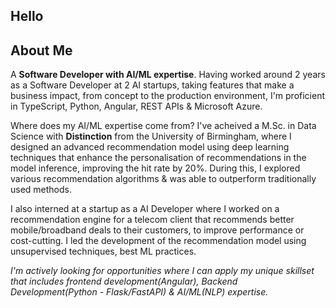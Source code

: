 ## Hello

## About Me

A **Software Developer with AI/ML expertise**. Having worked around 2 years as a Software Developer at 2 AI startups, taking features that make a business impact, from concept to the production environment, I'm proficient in TypeScript, Python, Angular, REST APIs & Microsoft Azure. 

Where does my AI/ML expertise come from? 
I've acheived a M.Sc. in Data Science with **Distinction** from the University of Birmingham, where I designed an advanced recommendation model using deep learning techniques that enhance the personalisation of recommendations in the model inference, improving the hit rate by 20%. During this, I explored various recommendation algorithms & was able to outperform traditionally used methods. 

I also interned at a startup as a AI Developer where I worked on a recommendation engine for a telecom client that recommends better mobile/broadband deals to their customers, to improve performance or cost-cutting. I led the development of the recommendation model using unsupervised techniques, best ML practices.

*I'm actively looking for opportunities where I can apply my unique skillset that includes frontend development(Angular), Backend Development(Python - Flask/FastAPI) & AI/ML(NLP) expertise.*





